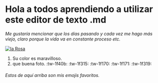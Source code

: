 # **Hola a todos aprendiendo a utilizar este editor de texto .md**

_Me gustaría mencionar que los días pasando y cada vez me hago más viejo, claro porque la vida va en constante proceso etc._

[![la Rosa](https://images.unsplash.com/photo-1600357058163-84c5e4e79b91?ixlib=rb-4.0.3&ixid=MnwxMjA3fDB8MHxwaG90by1wYWdlfHx8fGVufDB8fHx8&auto=format&fit=crop&w=759&q=80 "la Rosa")](https://images.unsplash.com/photo-1600357058163-84c5e4e79b91?ixlib=rb-4.0.3&ixid=MnwxMjA3fDB8MHxwaG90by1wYWdlfHx8fGVufDB8fHx8&auto=format&fit=crop&w=759&q=80 "la Rosa")

1. Su color es maravilloso.
2. que buena foto.
   :tw-1f40b: :tw-1f315: :tw-1f170: :tw-1f171: :tw-1f319:

###### Estos de aquí arriba son mis emojis favoritos.
